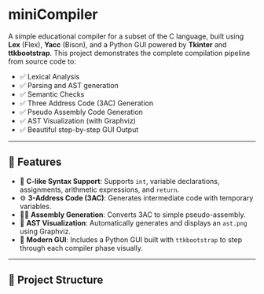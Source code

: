 # miniCompiler

A simple educational compiler for a subset of the C language, built using **Lex** (Flex), **Yacc** (Bison), and a Python GUI powered by **Tkinter** and **ttkbootstrap**. This project demonstrates the complete compilation pipeline from source code to:

- ✅ Lexical Analysis
- ✅ Parsing and AST generation
- ✅ Semantic Checks
- ✅ Three Address Code (3AC) Generation
- ✅ Pseudo Assembly Code Generation
- ✅ AST Visualization (with Graphviz)
- ✅ Beautiful step-by-step GUI Output

---

## 🔧 Features

- 📄 **C-like Syntax Support**: Supports `int`, variable declarations, assignments, arithmetic expressions, and `return`.
- ⚙️ **3-Address Code (3AC)**: Generates intermediate code with temporary variables.
- 🧑‍💻 **Assembly Generation**: Converts 3AC to simple pseudo-assembly.
- 🌳 **AST Visualization**: Automatically generates and displays an `ast.png` using Graphviz.
- 🎨 **Modern GUI**: Includes a Python GUI built with `ttkbootstrap` to step through each compiler phase visually.

---

## 📁 Project Structure

